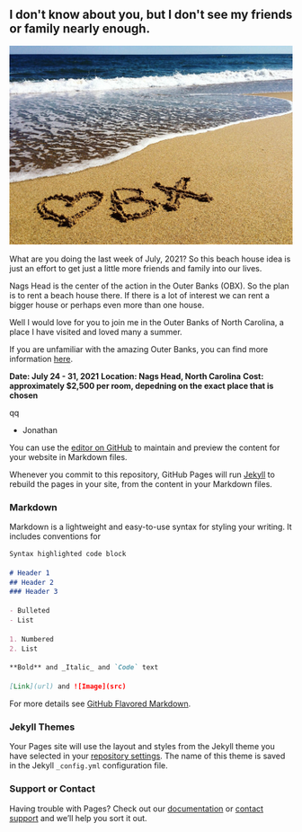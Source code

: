 ## I don't know about you, but I don't see my friends or family nearly enough. 

![](OBX-Love.jpg)

What are you doing the last week of July, 2021? So this beach house idea is just an 
effort to get just a little more friends and family into our lives.

Nags Head is the center of the action in the Outer Banks (OBX). So the plan is to rent a 
beach house there. If there is a lot of interest we can rent a bigger house or perhaps even 
more than one house.

Well I would love for you to join me in the Outer Banks of North Carolina, a place I have 
visited and loved many a summer.

If you are unfamiliar with the amazing Outer Banks, you can find more information 
[here](https://en.wikipedia.org/wiki/Outer_Banks).

**Date: July 24 - 31, 2021**
**Location: Nags Head, North Carolina**
**Cost: approximately $2,500 per room, depedning on the exact place that is chosen**

qq
- Jonathan

You can use the [editor on 
GitHub](https://github.com/jonathan-r-jones/Outer-Banks-2021/edit/gh-pages/index.md) to 
maintain and preview the content for your website in Markdown files.

Whenever you commit to this repository, GitHub Pages will run [Jekyll](https://jekyllrb.com/) 
to rebuild the pages in your site, from the content in your Markdown files.

### Markdown

Markdown is a lightweight and easy-to-use syntax for styling your writing. It includes 
conventions for

```markdown
Syntax highlighted code block

# Header 1
## Header 2
### Header 3

- Bulleted
- List

1. Numbered
2. List

**Bold** and _Italic_ and `Code` text

[Link](url) and ![Image](src)
```

For more details see [GitHub Flavored Markdown](https://guides.github.com/features/mastering-markdown/).

### Jekyll Themes

Your Pages site will use the layout and styles from the Jekyll theme you have selected in your [repository settings](https://github.com/jonathan-r-jones/Outer-Banks-2021/settings). The name of this theme is saved in the Jekyll `_config.yml` configuration file.

### Support or Contact

Having trouble with Pages? Check out our [documentation](https://docs.github.com/categories/github-pages-basics/) or [contact support](https://github.com/contact) and we’ll help you sort it out.
